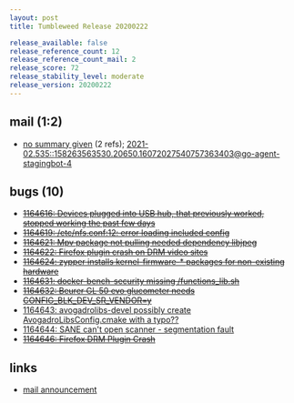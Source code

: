 ```yaml
---
layout: post
title: Tumbleweed Release 20200222

release_available: false
release_reference_count: 12
release_reference_count_mail: 2
release_score: 72
release_stability_level: moderate
release_version: 20200222
---
```


## mail (1:2)

- [no summary given](https://lists.opensuse.org/archives/list/factory@lists.opensuse.org/thread/4V332R5RG7PHTWX32VNJMYVUPPBCIN2X) (2 refs); [2021-02.535::<158263563530.20650.16072027540757363403@go-agent-stagingbot-4>](https://lists.opensuse.org/archives/list/factory@lists.opensuse.org/thread/4V332R5RG7PHTWX32VNJMYVUPPBCIN2X)

## bugs (10)

<!--more-->

- ~~[1164616: Devices plugged into USB hub, that previously worked, stopped working the past few days](https://bugzilla.opensuse.org/show_bug.cgi?id=1164616)~~
- ~~[1164619: /etc/nfs.conf:12: error loading included config](https://bugzilla.opensuse.org/show_bug.cgi?id=1164619)~~
- ~~[1164621: Mpv package not pulling needed dependency libjpeg](https://bugzilla.opensuse.org/show_bug.cgi?id=1164621)~~
- ~~[1164622: Firefox plugin crash on DRM video sites](https://bugzilla.opensuse.org/show_bug.cgi?id=1164622)~~
- ~~[1164624: zypper installs kernel-firmware-* packages for non-existing hardware](https://bugzilla.opensuse.org/show_bug.cgi?id=1164624)~~
- ~~[1164631: docker-bench-security missing /functions_lib.sh](https://bugzilla.opensuse.org/show_bug.cgi?id=1164631)~~
- ~~[1164632: Beurer GL 50 evo glucometer needs CONFIG_BLK_DEV_SR_VENDOR=y](https://bugzilla.opensuse.org/show_bug.cgi?id=1164632)~~
- [1164643: avogadrolibs-devel possibly create AvogadroLibsConfig.cmake with a typo??](https://bugzilla.opensuse.org/show_bug.cgi?id=1164643)
- [1164644: SANE can't open scanner - segmentation fault](https://bugzilla.opensuse.org/show_bug.cgi?id=1164644)
- ~~[1164646: Firefox DRM Plugin Crash](https://bugzilla.opensuse.org/show_bug.cgi?id=1164646)~~



## links

- [mail announcement](https://lists.opensuse.org/archives/list/factory@lists.opensuse.org/thread/4V332R5RG7PHTWX32VNJMYVUPPBCIN2X)
